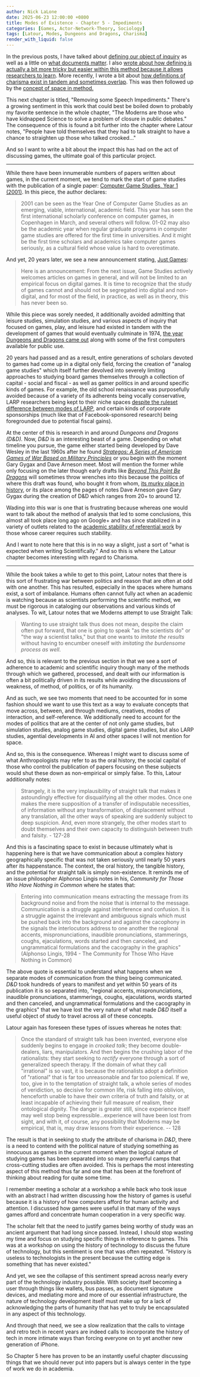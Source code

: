 ```yaml
---
author: Nick LaLone
date: 2025-06-23 12:00:00 +0800
title: Modes of Existence - Chapter 5 - Impediments
categories: [Games, Actor-Network-Theory, Sociology]
tags: [Latour, Modes, Dungeons and Dragons, Charisma]
render_with_liquid: false
---
```


In the previous posts, I have talked about [defining our object of inquiry](https://nicklalone.com/2025/04/14/modes-defining-1) as well as a little on [what documents matter](https://nicklalone.com/2025/04/20/modes-docs-2). I also [wrote about how defining is actually a bit more tricky but easier within this method because it allows researchers to learn](https://nicklalone.com/2025/05/05/modes-learning). More recently, I wrote a bit about [how definitions of charisma exist in tandem and sometimes overlap](https://nicklalone.com/2025/05/30/modes-correspondence). This was then followed up by the [concept of space in method.](https://nicklalone.com/2025/06/21/making-room)

This next chapter is titled, "Removing some Speech Impediments." There's a growing sentiment in this work that could best be boiled down to probably my favorite sentence in the whole chapter, "The Moderns are those who have kidnapped Science to solve a problem of closure in public debates." The consequence of this is found a bit further into the chapter where Latour notes, "People have told themselves that they had to talk straight to have a chance to straighten up those who talked crooked..."

And so I want to write a bit about the impact this has had on the act of discussing games, the ultimate goal of this particular project.

---

While there have been innumerable numbers of papers written about games, in the current moment, we tend to mark the start of game studies with the publication of a single paper: [Computer Game Studies, Year 1 (2001)](https://www.gamestudies.org/0101/editorial.html). In this piece, the author declares: 

> 2001 can be seen as the Year One of Computer Game Studies as an emerging, viable, international, academic field. This year has seen the first international scholarly conference on computer games, in Copenhagen in March, and several others will follow. 01-02 may also be the academic year when regular graduate programs in computer game studies are offered for the first time in universities. And it might be the first time scholars and academics take computer games seriously, as a cultural field whose value is hard to overestimate.

And yet, 20 years later, we see a new announcement stating, [Just Games](https://gamestudies.org/2023/articles/justgames): 

> Here is an announcement: From the next issue, Game Studies actively welcomes articles on games in general, and will not be limited to an empirical focus on digital games. It is time to recognize that the study of games cannot and should not be segregated into digital and non-digital, and for most of the field, in practice, as well as in theory, this has never been so.

While this piece was sorely needed, it additionally avoided admitting that leisure studies, simulation studies, and various aspects of inquiry that focused on games, play, and leisure had existed in tandem with the development of games that would eventually culminate in 1974, [the year Dungeons and Dragons came out](https://time.graphics/line/266619) along with some of the first computers available for public use. 

20 years had passed and as a result, entire generations of scholars devoted to games had come up in a digital only field, forcing the creation of "analog game studies" which itself further devolved into severely limiting approaches to studying board games themselves through a collection of capital - social and fiscal - as well as gamer politics in and around specific kinds of games. For example, the old school renaissance was purposefully avoided because of a variety of its adherents being vocally conservative, LARP researchers being kept to their niche spaces [despite the ruleset difference between modes of LARP](https://www.dropbox.com/scl/fi/ize87xy4s28xh8u67vxda/We-Hold-These-Rules-to-Be-Self-Evident.pdf?rlkey=vpai6wqktfmntv0s1o2jyxft0&st=s1v45nua&dl=0), and certain kinds of corporate sponsorships (much like that of Facebook-sponsored research) being foregrounded due to potential fiscal gains). 

At the center of this is research in and around *Dungeons and Dragons (D&D).* Now, *D&D* is an interesting beast of a game. Depending on what timeline you pursue, the game either started being developed by Dave Wesley in the last 1960s after he found [*Strategos: A Series of American Games of War Based on Military Principles*](https://www.google.com/books/edition/Strategos/06tAAQAAMAAJ?hl=en&gbpv=0) or you begin with the moment Gary Gygax and Dave Arneson meet. Most will mention the former while only focusing on the later though early drafts like [*Beyond This Point Be Dragons*](https://www.dropbox.com/scl/fi/8uxv9naxvu25igmki82ub/BTPBD.pdf?rlkey=51b7o4oag72rr9eybdc8a6nhz&st=4zv9f6kd&dl=0) will sometimes throw wrenches into this because the politics of where this draft was found, who bought it from whom, [its murky place in history](https://boggswood.blogspot.com/2012/05/beyond-this-point-be-dragons-d.html), or its place among the pages of notes Dave Arneson gave Gary Gygax during the creation of D&D which ranges from 20+ to around 12. 

Wading into this war is one that is frustrating because whereas one would want to talk about the method of analysis that led to some conclusions, this almost all took place long ago on Google+ and has since stabilized in a variety of outlets related to the [academic stability of referential work](https://www.amazon.com/Elusive-Shift-Role-Playing-Identity-Histories/dp/0262044641) by those whose career requires such stability.

And I want to note here that this is in no way a slight, just a sort of "what is expected when writing Scientifically." And so this is where the Latour chapter becomes interesting with regard to Charisma. 

---

While the book takes a while to get to this point, Latour notes that there is this sort of frustrating war between politics and reason that are often at odd with one another. This has resulted, especially in the spaces where humans exist, a sort of imbalance. Humans often cannot fully act when an academic is watching because as scientists performing the scientific method, we must be rigorous in cataloging our observations and various kinds of analyses. To wit, Latour notes that we Moderns attempt to use Straight Talk:   

> Wanting to use straight talk thus does not mean, despite the claim often put forward, that one is going to speak "as the scientists do" or "the way a scientist talks," but that one wants to *imitate the results* without having to encumber oneself with *imitating the burdensome process as well*.

And so, this is relevant to the previous section in that we see a sort of adherence to academic and scientific inquiry though many of the methods through which we gathered, processed, and dealt with our information is often a bit politically driven in its results while avoiding the discussions of weakness, of method, of politics, or of its humanity. 

And as such, we see two moments that need to be accounted for in some fashion should we want to use this text as a way to evaluate concepts that move across, between, and through mediums, creatives, modes of interaction, and self-reference. We additionally need to account for the modes of politics that are at the center of not only game studies, but simulation studies, analog game studies, digital game studies, but also LARP studies, agential developments in AI and other spaces I will not mention for space. 

And so, this is the consequence. Whereas I might want to discuss some of what Anthropologists may refer to as the oral history, the social capital of those who control the publication of papers focusing on these subjects would shut these down as non-empirical or simply false. To this, Latour additionally notes: 

> Strangely, it is the very implausibility of straight talk that makes it astoundingly effective for disqualifying all the other modes. Once one makes the mere supposition of a transfer of indisputable necessities, of information without any transformation, of displacement without any translation, all the other ways of speaking are suddenly subject to deep suspicion. And, even more strangely, the other modes start to doubt themselves and their own capacity to distinguish between truth and falsity. - 127-28

And this is a fascinating space to exist in because ultimately what is happening here is that we have communication about a complex history geographically specific that was not taken seriously until nearly 50 years after its happenstance. The context, the oral history, the tangible history, and the potential for straight talk is simply non-existence. It reminds me of an issue philosopher Alphonso Lingis notes in his, *Community for Those Who Have Nothing in Common* where he states that: 

> Entering into communication means extracting the message from its background noise and from the noise that is internal to the message. Communication is a struggle against interference and confusion. It is a struggle against the irrelevant and ambiguous signals which must be pushed back into the background and against the cacophony in the signals the interlocutors address to one another the regional accents, mispronunciations, inaudible  pronunciations, stammerings, coughs, ejaculations, words started and then canceled, and ungrammatical formulations and the cacography in the graphics” (Alphonso Lingis, 1994 - The Community for Those Who Have Nothing in Common)

The above quote is essential to understand what happens when we separate modes of communication from the thing being communicated. *D&D* took hundreds of years to manifest and yet within 50 years of its publication it is so separated into, "regional accents, mispronunciations, inaudible  pronunciations, stammerings, coughs, ejaculations, words started and then canceled, and ungrammatical formulations and the cacography in the graphics" that we have lost the very nature of what made *D&D* itself a useful object of study to travel across all of these concepts. 

Latour again has foreseen these types of issues whereas he notes that: 

> Once the standard of straight talk has been invented, everyone else suddenly begins to engage in *crooked talk*; they become double-dealers, liars, manipulators. And then begins the crushing labor of the rationalists: they start seeking to *rectify* everyone through a sort of generalized speech therapy. If the domain of what they call "irrational" is so vast, it is because the rationalists adopt a definition of "rational" that is far too unreasonable and far too polemical. If we, too, give in to the temptation of straight talk, a whole series of modes of veridiction, so decisive for common life, risk falling into oblivion, henceforth unable to have their own criteria of truth and falsity, or at least incapable of achieving their full measure of realism, their ontological dignity. The danger is greater still, since experience itself may well stop being expressible...experience will have been lost from sight, and with it, of course, any possibility that Moderns may be empirical, that is, may draw lessons from their experience. -- 128

The result is that in seeking to study the attribute of charisma in *D&D*, there is a need to contend with the political nature of studying something as innocuous as games in the current moment when the logical nature of studying games has been separated into so many powerful camps that cross-cutting studies are often avoided. This is perhaps the most interesting aspect of this method thus far and one that has been at the forefront of thinking about reading for quite some time. 

I remember meeting a scholar at a workshop a while back who took issue with an abstract I had written discussing how the history of games is useful because it is a history of how computers afford for human activity and attention. I discussed how games were useful in that many of the ways games afford and concentrate human cooperation in a very specific way. 

The scholar felt that the need to justify games being worthy of study was an ancient argument that had long since passed. Instead, I should stop wasting my time and focus on studying specific things in reference to games. This was at a workshop on using the history of technology to discuss the future of technology, but this sentiment is one that was often repeated. "History is useless to technologists in the present because the cutting edge is something that has never existed." 

And yet, we see the collapse of this sentiment spread across nearly every part of the technology industry possible. With society itself becoming a user through things like wallets, bus passes, as document signature devices, and mediating more and more of our essential infrastructure, the nature of technology development itself must make up for a lack of acknowledging the parts of humanity that has yet to truly be encapsulated in any aspect of this technology. 

And through that need, we see a slow realization that the calls to vintage and retro tech in recent years are indeed calls to incorporate the history of tech in more intimate ways than forcing everyone on to yet another new generation of iPhone.

So Chapter 5 here has proven to be an instantly useful chapter discussing things that we should never put into papers but is always center in the type of work we do in academia. 